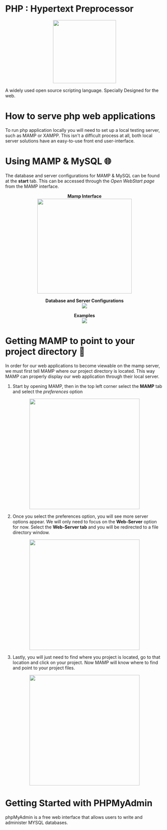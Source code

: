 # PHP : Hypertext Preprocessor

 <p align="center">
   <img height="200" src="https://github.com/ame-abdellatif/PHP/blob/master/readme-img/phpLogo.png">
 </p>

A widely used open source scripting language. Specially Designed for the web.

# How to serve php web applications
To run php application locally you will need to set up a local testing server,
such as MAMP or XAMPP. This isn't a difficult process at all, both local server
solutions have an easy-to-use front end user-interface.

# Using MAMP & MySQL :globe_with_meridians:

The database and server configurations for MAMP & MySQL can be found at the <strong>start</strong> tab.
This can be accessed through the <em>Open WebStart page</em> from the MAMP interface.


<p align="center">
<strong>Mamp Interface</strong><br>
  <img height="300" src="https://github.com/ame-abdellatif/PHP/blob/master/readme-img/MAMP-3.png">
</p>

<p align="center">
<strong>Database and Server Configurations</strong><br>
  <img max-width="65%" src="https://github.com/ame-abdellatif/PHP/blob/master/readme-img/MAMP-1.png">
</p>

<p align="center">
<strong>Examples</strong><br>
  <img max-width="65%" src="https://github.com/ame-abdellatif/PHP/blob/master/readme-img/MAMP-2.png">
</p>


# Getting MAMP to point to your project directory :file_folder:

In order for our web applications to become viewable on the mamp server, we must first tell MAMP where our project directory is located. This way MAMP can properly display our web application through their local server.

1. Start by opening MAMP, then in the top left corner select the <strong>MAMP</strong> tab and select the <em>preferences</em> option<br>

<p align="center">
 <img height="350" src="https://github.com/ame-abdellatif/PHP/blob/master/readme-img/mamp-preferences-step-1.png">
</p>

2. Once you select the preferences option, you will see more server options appear. We will only need to focus on the <strong>Web-Server</strong> option for now. Select the <strong>Web-Server tab</strong> and you will be redirected to a file directory window.

<p align="center">
  <img height="350" src="https://github.com/ame-abdellatif/PHP/blob/master/readme-img/mamp-preferences-step-2.png">
</p>

3. Lastly, you will just need to find where you project is located, go to that location and click on your project. Now MAMP will know where to find and point to your project files.

<p align="center">
  <img height="350" src="https://github.com/ame-abdellatif/PHP/blob/master/readme-img/mamp-preferences-step-3.png">
</p>

# Getting Started with PHPMyAdmin
phpMyAdmin is a free web interface that allows users to write and administer MYSQL databases.   
